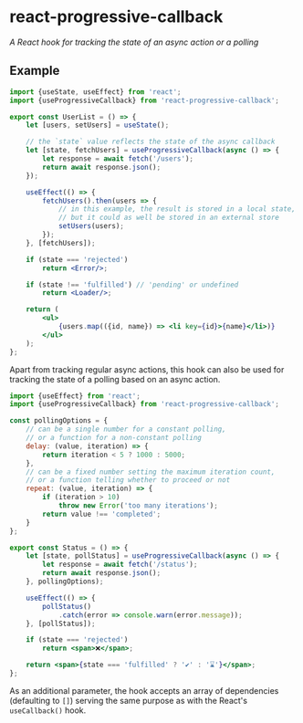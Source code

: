 # react-progressive-callback

*A React hook for tracking the state of an async action or a polling*

## Example

```jsx
import {useState, useEffect} from 'react';
import {useProgressiveCallback} from 'react-progressive-callback';

export const UserList = () => {
    let [users, setUsers] = useState();

    // the `state` value reflects the state of the async callback
    let [state, fetchUsers] = useProgressiveCallback(async () => {
        let response = await fetch('/users');
        return await response.json();
    });

    useEffect(() => {
        fetchUsers().then(users => {
            // in this example, the result is stored in a local state,
            // but it could as well be stored in an external store
            setUsers(users);
        });
    }, [fetchUsers]);

    if (state === 'rejected')
        return <Error/>;

    if (state !== 'fulfilled') // 'pending' or undefined
        return <Loader/>;

    return (
        <ul>
            {users.map(({id, name}) => <li key={id}>{name}</li>)}
        </ul>
    );
};
```

Apart from tracking regular async actions, this hook can also be used for tracking the state of a polling based on an async action.

```jsx
import {useEffect} from 'react';
import {useProgressiveCallback} from 'react-progressive-callback';

const pollingOptions = {
    // can be a single number for a constant polling,
    // or a function for a non-constant polling
    delay: (value, iteration) => {
        return iteration < 5 ? 1000 : 5000;
    },
    // can be a fixed number setting the maximum iteration count,
    // or a function telling whether to proceed or not
    repeat: (value, iteration) => {
        if (iteration > 10)
            throw new Error('too many iterations');
        return value !== 'completed';
    }
};

export const Status = () => {
    let [state, pollStatus] = useProgressiveCallback(async () => {
        let response = await fetch('/status');
        return await response.json();
    }, pollingOptions);

    useEffect(() => {
        pollStatus()
            .catch(error => console.warn(error.message));
    }, [pollStatus]);

    if (state === 'rejected')
        return <span>❌</span>;

    return <span>{state === 'fulfilled' ? '✔️' : '⌛'}</span>;
};
```

As an additional parameter, the hook accepts an array of dependencies (defaulting to `[]`) serving the same purpose as with the React's `useCallback()` hook.
